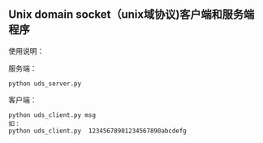 ## Unix domain socket（unix域协议)客户端和服务端程序

使用说明：

服务端：
	
	python uds_server.py
	
客户端：

	python uds_client.py msg 
	如：
	python uds_client.py  12345678901234567890abcdefg
	

